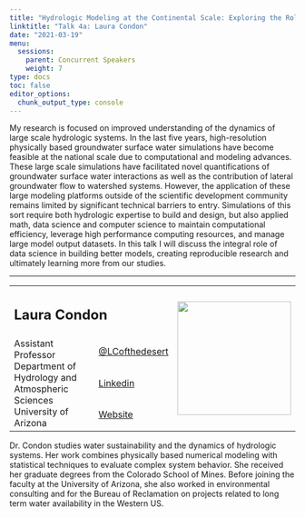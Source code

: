 ```yaml
---
title: "Hydrologic Modeling at the Continental Scale: Exploring the Role of Data Science in Discovery and Innovation"
linktitle: "Talk 4a: Laura Condon"
date: "2021-03-19"
menu:
  sessions:
    parent: Concurrent Speakers
    weight: 7
type: docs
toc: false
editor_options:
  chunk_output_type: console
---
```

My research is focused on improved understanding of the dynamics of large scale hydrologic systems. In the last five years, high-resolution physically based groundwater surface water simulations have become feasible at the national scale due to computational and modeling advances. These large scale simulations have facilitated novel quantifications of groundwater surface water interactions as well as the contribution of lateral groundwater flow to watershed systems. However, the application of these large modeling platforms outside of the scientific development community remains limited by significant technical barriers to entry.  Simulations of this sort require both hydrologic expertise to build and design, but also applied math, data science and computer science to maintain computational efficiency, leverage high performance computing resources, and manage large model output datasets.  In this talk I will discuss the integral role of data science in building better models, creating reproducible research and ultimately learning more from our studies.

<hr style="width: 100%; text-align: center; margin-left: 0;" />


<TABLE class="bio-table">
<TR>
<TD COLSPAN="2"><h2>Laura Condon</h2></TD>
<TD ROWSPAN="4"><img style="float: left;" src="/img/laura-condon.jpg" width="200" /></TD>
</TR>
<TR>
<TD ROWSPAN="3">Assistant Professor<br>Department of Hydrology and Atmospheric Sciences<br>University of Arizona</li></TD>

<TD><i class="fab fa-twitter"></i> <a href="https://twitter.com/LCofthedesert" target="_blank" rel="noopener">@LCofthedesert</a>
</TD>
</TR>
<TR>
<TD><i class="fab fa-linkedin"></i> <a href="https://www.linkedin.com/in/laura-condon-a5b6931a/" target="_blank" rel="noopener">Linkedin</a>
</TD>
</TR>
<TR>
<TD><i class="fa fa-link"></i> <a href="https://condon.lab.arizona.edu/" target="_blank" rel="noopener">Website</a>
</TD>
</TR>
</TABLE>

Dr. Condon studies water sustainability and the dynamics of hydrologic systems. Her work combines physically based numerical modeling with statistical techniques to evaluate complex system behavior. She received her graduate degrees from the Colorado School of Mines. Before joining the faculty at the University of Arizona, she also worked in environmental consulting and for the Bureau of Reclamation on projects related to long term water availability in the Western US.
